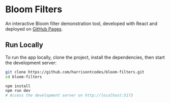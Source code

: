 # Bloom Filters

An interactive Bloom filter demonstration tool, developed with React and deployed on [GitHub Pages](https://harrisontcodes.github.io/bloom-filters).

## Run Locally

To run the app locally, clone the project, install the dependencies, then start the development server:

```bash
git clone https://github.com/harrisontcodes/bloom-filters.git
cd bloom-filters

npm install
npm run dev
# Access the development server on http://localhost:5173
```
